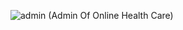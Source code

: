 ![admin](https://github.com/samio11/HealthCare_Admin_Mypart/assets/138763106/6662caec-9864-4f79-93bd-fb2d0cb2cdb1)
(Admin Of Online Health Care)
